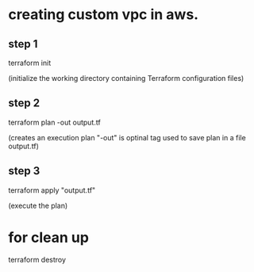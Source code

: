 # creating  custom  vpc in aws.

## step 1
terraform init 

(initialize the working directory containing Terraform configuration files)

## step 2

terraform plan -out output.tf 

(creates an execution plan "-out" is optinal tag used to save plan in a file output.tf)

## step 3

terraform apply "output.tf"

(execute the plan) 

# for clean up 

terraform destroy
